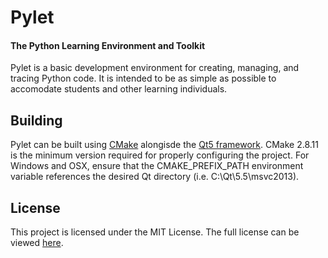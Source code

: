# Pylet
#### The **Py**thon **L**earning **E**nvironment and **T**oolkit

Pylet is a basic development environment for creating, managing, and tracing Python code. It is intended to be as simple as possible to accomodate students and other learning individuals.

## Building
Pylet can be built using [CMake](http://www.cmake.org/download/) alongisde the [Qt5 framework](http://www.qt.io/download/). CMake 2.8.11 is the minimum version required for properly configuring the project. For Windows and OSX, ensure that the CMAKE_PREFIX_PATH environment variable references the desired Qt directory (i.e. C:\Qt\5.5\msvc2013\).

## License
This project is licensed under the MIT License.
The full license can be viewed [here](LICENSE.md).
